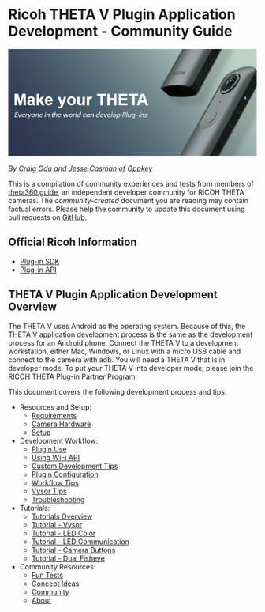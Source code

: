 # Ricoh THETA V Plugin Application Development - Community Guide

![](img/product/front-image.png)

*By [Craig Oda and Jesse Casman](/about/) of [Oppkey](http://oppkey.com/)*

This is a compilation of community experiences and tests from members of [theta360.guide](http://theta360.guide), an
independent developer community for RICOH THETA cameras.  The *community-created* document you are reading may contain factual errors. Please help the community to 
update this document using pull requests on [GitHub](https://github.com/theta360developers/plugin-guide).

## Official Ricoh Information

- [Plug-in SDK](https://github.com/ricohapi/theta-plugin-sdk)
- [Plug-in API](https://api.ricoh/docs/theta-plugin/api/?utm_source=theta360guide)

## THETA V Plugin Application Development Overview

The THETA V uses Android as the operating system. Because of this, the THETA V application development process is the same as the development process for an Android phone. Connect the THETA V to a development workstation, either Mac, Windows, or Linux with a micro USB cable and connect to the camera with adb. You will need a THETA V 
that is in developer mode. To put your THETA V into developer mode, please
join the [RICOH THETA Plug-in Partner Program](https://api.ricoh/products/theta-plugin/).

This document covers the following development process and tips:

  - Resources and Setup:
    - [Requirements](/requirements/)
    - [Camera Hardware](/hardware/) 
    - [Setup](setup)
  - Development Workflow:
    - [Plugin Use](/use/)
    - [Using WiFi API](/wifiapi/)
    - [Custom Development Tips](/customtips/)
    - [Plugin Configuration](/configuration/) 
    - [Workflow Tips](/workflow/) 
    - [Vysor Tips](/vysortips/)
    - [Troubleshooting](/troubleshoot/)
  - Tutorials:
    - [Tutorials Overview](/custom/) 
    - [Tutorial - Vysor](/tutorialvysor/) 
    - [Tutorial - LED Color](/tutorialcolor/) 
    - [Tutorial - LED Communication](/tutorialcommunication/) 
    - [Tutorial - Camera Buttons](/tutorialbutton/)
    - [Tutorial - Dual Fisheye](/fisheye/) 
  - Community Resources:
    - [Fun Tests](/fun/) 
    - [Concept Ideas](/concept/) 
    - [Community](/community/) 
    - [About](/about/) 
